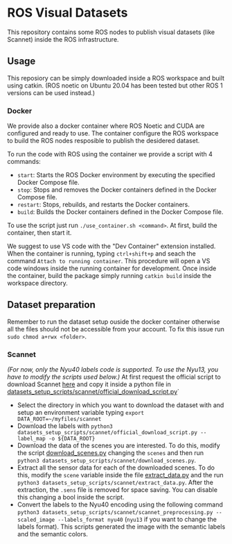 # ROS Visual Datasets
This repository contains some ROS nodes to publish visual datasets (like Scannet) inside the ROS infrastructure. 

## Usage

This reposiory can be simply downloaded inside a ROS workspace and built using catkin. (ROS noetic on Ubuntu 20.04 has been tested but other ROS 1 versions can be used instead.)

### Docker
We provide also a docker container where ROS Noetic and CUDA are configured and ready to use.
The container configure the ROS workspace to build the ROS nodes resposible to publish the desidered dataset.

To run the code with ROS using the container we provide a script with 4 commands:
* `start`: Starts the ROS Docker environment by executing the specified Docker Compose file.
* `stop`: Stops and removes the Docker containers defined in the Docker Compose file.
* `restart`: Stops, rebuilds, and restarts the Docker containers.
* `build`: Builds the Docker containers defined in the Docker Compose file.

To use the script just run `./use_container.sh <command>`. At first, build the container, then start it.

We suggest to use VS code with the "Dev Container" extension installed. When the container is running, typing `ctrl+shift+p` and seach the command `Attach to running container`. This procedure will open a VS code windows inside the running container for development.
Once inside the container, build the package simply running `catkin build` inside the workspace directory.

## Dataset preparation

Remember to run the dataset setup ouside the docker container otherwise all the files should not be accessible from your account.
To fix this issue run `sudo chmod a+rwx <folder>`.

### Scannet

_(For now, only the Nyu40 labels code is supported. To use the Nyu13, you have to modify the scripts used below.)_
At first request the official script to download Scannet [here](https://github.com/ScanNet/ScanNet/tree/master) and copy it inside a python file in  [datasets_setup_scripts/scannet/official_download_script.py](./datasets_setup_scripts/scannet/official_download_script.py)`

* Select the directory in which you want to download the dataset with and setup an environment variable typing `export DATA_ROOT=~/myfiles/scannet`
* Download the labels with `python3 datasets_setup_scripts/scannet/official_download_script.py --label_map -o ${DATA_ROOT}`
* Download the data of the scenes you are interested. To do this, modify the script [download_scenes.py](./datasets_setup_scripts/scannet/download_scenes.py) changing the `scenes` and then run `python3 datasets_setup_scripts/scannet/download_scenes.py`.
* Extract all the sensor data for each of the downloaded scenes. To do this, modify the `scene` variable inside the file [extract_data.py](./datasets_setup_scripts/scannet/extract_data.py) and the run `python3 datasets_setup_scripts/scannet/extract_data.py`. After the extraction, the `.sens` file is removed for space saving. You can disable this changing a bool inside the script.
* Convert the labels to the Nyu40 encoding using the following command `python3 datasets_setup_scripts/scannet/scannet_preprocessing.py --scaled_image --labels_format nyu40` (`nyu13` if you want to change the labels format). This scripts generated the image with the semantic labels and the semantic colors.